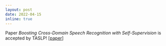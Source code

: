 ```yaml
---
layout: post
date: 2022-04-15
inline: true
---
```


Paper *Boosting Cross-Domain Speech Recognition with Self-Supervision* is accepted by TASLP! [[paper](https://arxiv.org/abs/2206.09783)]